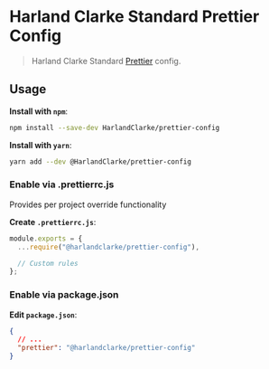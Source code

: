 # Harland Clarke Standard Prettier Config

> Harland Clarke Standard [Prettier](https://prettier.io) config.

## Usage

**Install with `npm`**:

``` bash
npm install --save-dev HarlandClarke/prettier-config
```

**Install with `yarn`**:

```bash
yarn add --dev @HarlandClarke/prettier-config
```

### Enable via .prettierrc.js

Provides per project override functionality

**Create `.prettierrc.js`**:

``` js
module.exports = {
  ...require("@harlandclarke/prettier-config"),

  // Custom rules
};
```

### Enable via package.json

**Edit `package.json`**:

```json
{
  // ...
  "prettier": "@harlandclarke/prettier-config"
}
```
